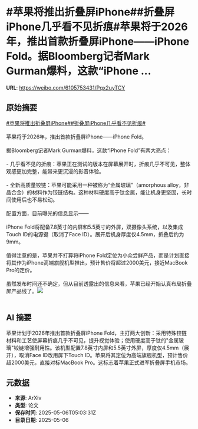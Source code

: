 # #苹果将推出折叠屏iPhone##折叠屏iPhone几乎看不见折痕#苹果将于2026年，推出首款折叠屏iPhone——iPhone Fold。据Bloomberg记者Mark Gurman爆料，这款“iPhone ...

**URL**: https://weibo.com/6105753431/Pqx2uyTCY

## 原始摘要

<a href="https://m.weibo.cn/search?containerid=231522type%3D1%26t%3D10%26q%3D%23%E8%8B%B9%E6%9E%9C%E5%B0%86%E6%8E%A8%E5%87%BA%E6%8A%98%E5%8F%A0%E5%B1%8FiPhone%23&amp;extparam=%23%E8%8B%B9%E6%9E%9C%E5%B0%86%E6%8E%A8%E5%87%BA%E6%8A%98%E5%8F%A0%E5%B1%8FiPhone%23" data-hide=""><span class="surl-text">#苹果将推出折叠屏iPhone#</span></a><a href="https://m.weibo.cn/search?containerid=231522type%3D1%26t%3D10%26q%3D%23%E6%8A%98%E5%8F%A0%E5%B1%8FiPhone%E5%87%A0%E4%B9%8E%E7%9C%8B%E4%B8%8D%E8%A7%81%E6%8A%98%E7%97%95%23&amp;extparam=%23%E6%8A%98%E5%8F%A0%E5%B1%8FiPhone%E5%87%A0%E4%B9%8E%E7%9C%8B%E4%B8%8D%E8%A7%81%E6%8A%98%E7%97%95%23" data-hide=""><span class="surl-text">#折叠屏iPhone几乎看不见折痕#</span></a><br><br>苹果将于2026年，推出首款折叠屏iPhone——iPhone Fold。<br><br>据Bloomberg记者Mark Gurman爆料，这款“iPhone Fold”有两大亮点：<br><br>- 几乎看不见的折痕：苹果正在测试的版本在屏幕展开时，折痕几乎不可见，整体观感更加完整，能带来更沉浸的影音体验。<br>    <br>- 全新高质量铰链：苹果可能采用一种被称为“金属玻璃”（amorphous alloy，非晶合金）的材料作为铰链结构。这种材料硬度高于钛金属，能让机身更坚固，长时间使用后也不易松动。<br><br>配置方面，目前曝光的信息显示——<br><br>iPhone Fold将配备7.8英寸的内屏和5.5英寸的外屏，双摄像头系统，以及集成Touch ID的电源键（取消了Face ID）。展开后机身厚度仅4.5mm，折叠后约为9mm。<br><br>值得注意的是，苹果并不打算将iPhone Fold定位为小众尝鲜产品，而是计划直接将其作为iPhone高端旗舰机型推出，预计售价将超过2000美元，接近MacBook Pro的定价。<br><br>虽然发布时间还不确定，但从目前透露出的信息来看，苹果已经开始认真布局折叠屏产品线了。<img style="" src="https://tvax4.sinaimg.cn/large/006Fd7o3gy1i15ii160jxj318g0p0k4r.jpg" referrerpolicy="no-referrer"><br><br>

## AI 摘要

苹果计划于2026年推出首款折叠屏iPhone Fold，主打两大创新：采用特殊铰链材料和工艺使屏幕折痕几乎不可见，提升视觉体验；使用硬度高于钛的"金属玻璃"铰链增强耐用性。该机型配置7.8英寸内屏和5.5英寸外屏，厚度仅4.5mm（展开），取消Face ID改用屏下Touch ID。苹果将其定位为高端旗舰机型，预计售价超2000美元，直接对标MacBook Pro。这标志着苹果正式进军折叠屏手机市场。

## 元数据

- **来源**: ArXiv
- **类型**: 论文
- **保存时间**: 2025-05-06T05:03:31Z
- **目录日期**: 2025-05-06

